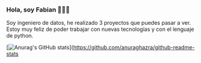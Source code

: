 ### Hola, soy Fabian 👋👨‍💻

Soy ingeniero de datos, he realizado 3 proyectos que puedes pasar a ver. Estoy muy feliz de poder trabajar con nuevas tecnologías y con el lenguaje de python. 

[![Anurag's GitHub stats](https://github-readme-stats.vercel.app/api?username=FabianRueda28)](https://github.com/anuraghazra/github-readme-stats



